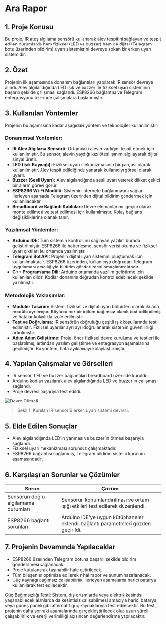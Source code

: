 # Ara Rapor

## 1. Proje Konusu 
Bu proje, IR ateş algılama sensörü kullanarak alev tespitini sağlayan ve tespit edilen durumlarda hem fiziksel (LED ve buzzer) hem de dijital (Telegram botu üzerinden bildirim) uyarı sistemlerini devreye sokan bir erken uyarı sistemidir.

## 2. Özet 
Projenin ilk aşamasında donanım bağlantıları yapılarak IR sensör devreye alındı. Alev algılandığında LED ışık ve buzzer ile fiziksel uyarı sisteminin başarılı şekilde çalışması sağlandı. ESP8266 bağlantısı ve Telegram entegrasyonu üzerinde çalışmalara başlanmıştır.

## 3. Kullanılan Yöntemler

Projenin bu aşamasına kadar aşağıdaki yöntem ve teknolojiler kullanılmıştır:

### Donanımsal Yöntemler:
- **IR Alev Algılama Sensörü:** Ortamdaki alevin varlığını tespit etmek için kullanılmıştır. Bu sensör, alevin yaydığı kızılötesi ışınımı algılayarak dijital sinyal üretir.
- **LED (Işık Kaynağı):** Fiziksel uyarı mekanizmasının bir parçası olarak kullanılmıştır. Alev tespit edildiğinde yanarak kullanıcıyı görsel olarak uyarır.
- **Buzzer (Sesli Uyarı):** Alev algılandığında sesli uyarı vererek dikkat çekici bir alarm görevi görür.
- **ESP8266 Wi-Fi Modülü:** Sistemin internete bağlanmasını sağlar. İlerleyen aşamada Telegram üzerinden dijital bildirim göndermek için kullanılacaktır.
- **Breadboard ve Bağlantı Kabloları:** Devre elemanlarının geçici olarak monte edilmesi ve test edilmesi için kullanılmıştır. Kolay bağlantı değişikliklerine olanak tanır.

### Yazılımsal Yöntemler:
- **Arduino IDE:** Tüm sistemin kontrolünü sağlayan yazılım burada geliştirilmiştir. ESP8266 ile haberleşme, sensör verisi okuma ve fiziksel uyarı çıktıları bu ortamda yazılmıştır.
- **Telegram Bot API:** Projenin dijital uyarı sistemini oluşturmak için kullanılmaktadır. ESP8266 üzerinden, kullanıcıya doğrudan Telegram uygulaması aracılığıyla bildirim gönderilmesi amaçlanmaktadır.
- **C++ Programlama Dili:** Arduino ortamında yazılım geliştirme için kullanılan dildir. Kodlar donanımı doğrudan kontrol edebilecek şekilde yazılmıştır.

### Metodolojik Yaklaşımlar:
- **Modüler Tasarım:** Sistem, fiziksel ve dijital uyarı bölümleri olarak iki ana modüle ayrılmıştır. Böylece her bir bölüm bağımsız olarak test edilebilmiş ve hatalar kolaylıkla izole edilmiştir.
- **Test ve Doğrulama:** IR sensörün doğruluğu çeşitli ışık koşullarında test edilmiştir. Fiziksel uyarılar ayrı ayrı doğrulanarak sistemin güvenilirliği artırılmıştır.
- **Adım Adım Geliştirme:** Proje, önce fiziksel devre kurulumu ve testleri ile başlatılmış, ardından yazılım geliştirme ve entegrasyon aşamalarına geçilmiştir. Bu yöntem, hata ayıklamayı kolaylaştırmıştır.



## 4. Yapılan Çalışmalar ve Görselleri
- IR sensör, LED ve buzzer bağlantıları breadboard üzerinde kuruldu.
- Arduino kodları yazılarak alev algılandığında LED ve buzzer’ın çalışması sağlandı.
- Proje devresi başarıyla test edildi.
  
![Devre Görseli](Figure/devre_foto1.jpg)
> Şekil 1: Kurulan IR sensörlü erken uyarı sistemi devresi.

## 5. Elde Edilen Sonuçlar
- Alev algılandığında LED’in yanması ve buzzer’ın ötmesi başarıyla sağlandı.
- Fiziksel uyarı mekanizması sorunsuz çalışmaktadır.
- ESP8266 bağlantısı sağlanmış, Telegram bildirim sistemi kurulum aşamasındadır.

## 6. Karşılaşılan Sorunlar ve Çözümler
| Sorun | Çözüm |
|-------------------------------|--------------------------------------------------------------|
| Sensörün doğru algılamama durumları | Sensörün konumlandırılması ve ortam ışığı etkileri test edilerek düzenlendi. |
| ESP8266 bağlantı sorunları | Arduino IDE’ye uygun kütüphaneler eklendi, bağlantı parametreleri gözden geçirildi. |

## 7. Projenin Devamında Yapılacaklar
- ESP8266 üzerinden Telegram botuna başarılı şekilde bildirim gönderilmesi sağlanacak.
- Proje kutulanarak taşınabilir hale getirilecek.
- Tüm bileşenler optimize edilerek nihai rapor ve sunum hazırlanacak.
- Güç kaynağı bağımsız çalışabilirlik, ilerleyen aşamalarda harici batarya kullanılarak test edilecektir.

Güç Bağımsızlığı Testi: Sistem, dış ortamlarda veya elektrik kesintisi yaşanabilecek alanlarda da kesintisiz çalışabilmesi amacıyla harici batarya veya güneş paneli gibi alternatif güç kaynaklarıyla test edilecektir. Bu test, projenin daha sonraki aşamalarında gerçekleştirilecek olup uzun süreli çalışabilirlik ve enerji verimliliği açısından değerlendirme yapılacaktır.


